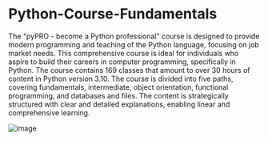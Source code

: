 # Python-Course-Fundamentals

The "pyPRO - become a Python professional" course is designed to provide modern programming and teaching of the Python language, focusing on job market needs. This comprehensive course is ideal for individuals who aspire to build their careers in computer programming, specifically in Python. The course contains 169 classes that amount to over 30 hours of content in Python version 3.10. The course is divided into five paths, covering fundamentals, intermediate, object orientation, functional programming, and databases and files. The content is strategically structured with clear and detailed explanations, enabling linear and comprehensive learning.

![image](https://user-images.githubusercontent.com/87822546/232857514-5c83212f-4ac1-4d5e-9387-00d73eca7eb0.png)
